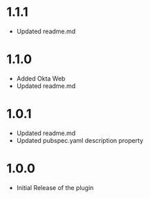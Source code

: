# 1.1.1
* Updated readme.md 

# 1.1.0
* Added Okta Web
* Updated readme.md

# 1.0.1

* Updated readme.md
* Updated pubspec.yaml description property

# 1.0.0

* Initial Release of the plugin